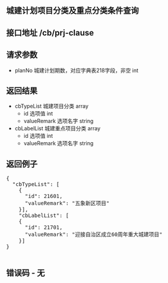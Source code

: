 ## 城建计划项目分类及重点分类条件查询

## 接口地址 /cb/prj-clause

## 请求参数
* planNo 城建计划期数，对应字典表218字段，非空 int

## 返回结果
* cbTypeList 城建项目分类 array
    *  id 选项值 int
    *  valueRemark 选项名字 string
* cbLabelList 城建重点项目分类 array
    *  id 选项值 int
    *  valueRemark 选项名字 string

## 返回例子
<pre>
{
  "cbTypeList": [
    {
      "id": 21601,
      "valueRemark": "五象新区项目"
    }],
    "cbLabelList": [
    {
      "id": 21701,
      "valueRemark": "迎接自治区成立60周年重大城建项目"
    }]
}
    
</pre>

## 错误码 - 无

